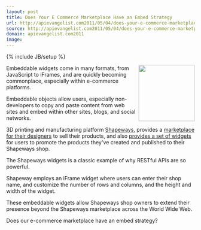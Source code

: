 ```yaml
---
layout: post
title: Does Your E Commerce Marketplace Have an Embed Strategy
url: http://apievangelist.com2011/05/04/does-your-e-commerce-marketplace-have-an-embed-strategy/
source: http://apievangelist.com2011/05/04/does-your-e-commerce-marketplace-have-an-embed-strategy/
domain: apievangelist.com2011
image: 
---
```

{% include JB/setup %}
<img src="http://kinlane-productions.s3.amazonaws.com/3D-Printing/shapeways/shapeways-widget.png" alt="" width="150" align="right" />Embeddable widgets come in many formats, from JavaScript to iFrames, and are quickly becoming commonplace, especially within e-commerce platforms.<p></p>
Embeddable objects allow users, especially non-developers to copy and paste content from web sites and embed within other sites, blogs, and social networks.<p></p>
3D printing and manufacturing platform <a title="Shapeways" href="http://www.shapeways.com">Shapeways</a>, provides a <a title="marketplace for designers" href="http://www.shapeways.com/shops">marketplace for their designers</a> to sell their products, and also <a title="provides a set of widgets" href="http://www.shapeways.com/blog/archives/830-Promoting-Your-Shop-With-The-Shapeways-Widget.html">provides a set of widgets</a> for users to promote the products they've created and published to their Shapeways shop.<p></p>
The Shapeways widgets is a classic example of why RESTful APIs are so powerful.<p></p>
Shapeway employs an iFrame widget where users can enter their shop name, and customize the number of rows and columns, and the height and width of the widget.<p></p>
<script src="https://gist.github.com/955298.js?file=Shapeways%20Widget"></script><p></p>
These embeddable widgets allow Shapeways shop owners to extend their presence beyond the Shapeways marketplace across the World Wide Web.<p></p>
Does our e-commerce marketplace have an embed strategy?
